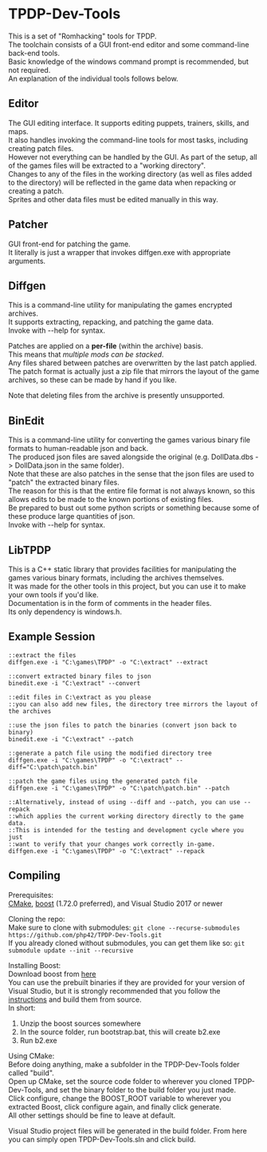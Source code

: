 # TPDP-Dev-Tools
This is a set of "Romhacking" tools for TPDP.  
The toolchain consists of a GUI front-end editor and some command-line back-end tools.  
Basic knowledge of the windows command prompt is recommended, but not required.  
An explanation of the individual tools follows below.

## Editor
The GUI editing interface. It supports editing puppets, trainers, skills, and maps.  
It also handles invoking the command-line tools for most tasks, including creating patch files.  
However not everything can be handled by the GUI. As part of the setup, all of the games files will be extracted to a "working directory".  
Changes to any of the files in the working directory (as well as files added to the directory) will be reflected in the game data when repacking or creating a patch.  
Sprites and other data files must be edited manually in this way.

## Patcher
GUI front-end for patching the game.  
It literally is just a wrapper that invokes diffgen.exe with appropriate arguments.  

## Diffgen
This is a command-line utility for manipulating the games encrypted archives.  
It supports extracting, repacking, and patching the game data.  
Invoke with --help for syntax.

Patches are applied on a **per-file** (within the archive) basis.  
This means that *multiple mods can be stacked*.  
Any files shared between patches are overwritten by the last patch applied.  
The patch format is actually just a zip file that mirrors the layout of the game archives, so these can be made by hand if you like.

Note that deleting files from the archive is presently unsupported.

## BinEdit
This is a command-line utility for converting the games various binary file formats to human-readable json and back.  
The produced json files are saved alongside the original (e.g. DollData.dbs -> DollData.json in the same folder).  
Note that these are also patches in the sense that the json files are used to "patch" the extracted binary files.  
The reason for this is that the entire file format is not always known, so this allows edits to be made to the known portions of existing files.  
Be prepared to bust out some python scripts or something because some of these produce large quantities of json.  
Invoke with --help for syntax.

## LibTPDP
This is a C++ static library that provides facilities for manipulating the games various binary formats, including the archives themselves.  
It was made for the other tools in this project, but you can use it to make your own tools if you'd like.  
Documentation is in the form of comments in the header files.  
Its only dependency is windows.h.

## Example Session
```batch
::extract the files
diffgen.exe -i "C:\games\TPDP" -o "C:\extract" --extract

::convert extracted binary files to json
binedit.exe -i "C:\extract" --convert

::edit files in C:\extract as you please
::you can also add new files, the directory tree mirrors the layout of the archives

::use the json files to patch the binaries (convert json back to binary)
binedit.exe -i "C:\extract" --patch

::generate a patch file using the modified directory tree
diffgen.exe -i "C:\games\TPDP" -o "C:\extract" --diff="C:\patch\patch.bin"

::patch the game files using the generated patch file
diffgen.exe -i "C:\games\TPDP" -o "C:\patch\patch.bin" --patch

::Alternatively, instead of using --diff and --patch, you can use --repack
::which applies the current working directory directly to the game data.
::This is intended for the testing and development cycle where you just
::want to verify that your changes work correctly in-game.
diffgen.exe -i "C:\games\TPDP" -o "C:\extract" --repack
```


## Compiling
Prerequisites:  
[CMake](https://cmake.org/), [boost](https://www.boost.org/) (1.72.0 preferred), and Visual Studio 2017 or newer

Cloning the repo:  
Make sure to clone with submodules: `git clone --recurse-submodules https://github.com/php42/TPDP-Dev-Tools.git`  
If you already cloned without submodules, you can get them like so: `git submodule update --init --recursive`

Installing Boost:  
Download boost from [here](https://www.boost.org/users/download/)  
You can use the prebuilt binaries if they are provided for your version of Visual Studio, but it is strongly recommended that you follow
the [instructions](https://www.boost.org/doc/libs/1_70_0/more/getting_started/windows.html) and build them from source.  
In short:  
1. Unzip the boost sources somewhere
2. In the source folder, run bootstrap.bat, this will create b2.exe
3. Run b2.exe

Using CMake:  
Before doing anything, make a subfolder in the TPDP-Dev-Tools folder called "build".  
Open up CMake, set the source code folder to wherever you cloned TPDP-Dev-Tools, and set the binary folder to the build folder you just made.  
Click configure, change the BOOST_ROOT variable to wherever you extracted Boost, click configure again, and finally click generate.  
All other settings should be fine to leave at default.

Visual Studio project files will be generated in the build folder. From here you can simply open TPDP-Dev-Tools.sln and click build.
